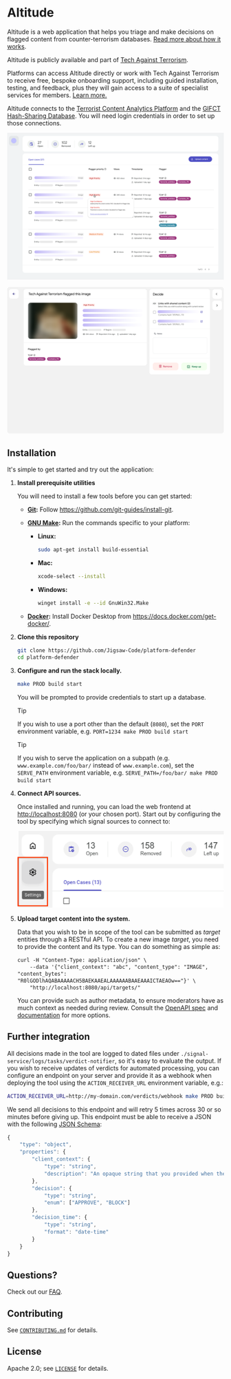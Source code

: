 # Altitude

Altitude is a web application that helps you triage and make decisions on
flagged content from counter-terrorism databases.
[Read more about how it works](docs/overview.md).

Altitude is publicly available and part of
[Tech Against Terrorism](https://techagainstterrorism.org/).

Platforms can access Altitude directly or work with Tech Against Terrorism to
receive free, bespoke onboarding support, including guided installation,
testing, and feedback, plus they will gain access to a suite of specialist
services for members. [Learn more.](https://techagainstterrorism.org/altitude-content-moderation-tool)

Altitude connects to the
[Terrorist Content Analytics Platform](https://www.terrorismanalytics.org/) and
the [GIFCT Hash-Sharing Database](https://gifct.org/hsdb/). You will need login
credentials in order to set up those connections.

![List view screenshot](docs/assets/screenshots/list-view.png "List view")

![Detail view screenshot](docs/assets/screenshots/detail-view.png "Detail view")

## Installation

It's simple to get started and try out the application:

1. **Install prerequisite utilities**

   You will need to install a few tools before you can get started:

   - **[Git](https://git-scm.com/):** Follow
     <https://github.com/git-guides/install-git>.

   - **[GNU Make](https://www.gnu.org/software/make/):** Run the commands
     specific to your platform:

     - **Linux:**

       ```sh
       sudo apt-get install build-essential
       ```

     - **Mac:**

       ```sh
       xcode-select --install
       ```

     - **Windows:**

       ```sh
       winget install -e --id GnuWin32.Make
       ```

   - **[Docker](https://docker.com/):** Install Docker Desktop from
     <https://docs.docker.com/get-docker/>.

1. **Clone this repository**

   ```sh
   git clone https://github.com/Jigsaw-Code/platform-defender
   cd platform-defender
   ```

1. **Configure and run the stack locally.**

   ```sh
   make PROD build start
   ```

   You will be prompted to provide credentials to start up a database.

   <!-- markdownlint-disable MD028 -->

   > [!TIP]
   > If you wish to use a port other than the default (`8080`), set the `PORT`
   > environment variable, e.g. `PORT=1234 make PROD build start`

   > [!TIP]
   > If you wish to serve the application on a subpath (e.g.
   > `www.example.com/foo/bar/` instead of `www.example.com`), set the
   > `SERVE_PATH` environment variable, e.g.
   > `SERVE_PATH=/foo/bar/ make PROD build start`

   <!-- markdownlint-enable MD028 -->

1. **Connect API sources.**

   Once installed and running, you can load the web frontend at
   <http://localhost:8080> (or your chosen port). Start out by configuring the
   tool by specifying which signal sources to connect to:

   ![Getting started screenshot](docs/assets/screenshots/getting-started.png)

1. **Upload target content into the system.**

   Data that you wish to be in scope of the tool can be submitted as _target_
   entities through a RESTful API. To create a new image _target_, you need to
   provide the content and its type. You can do something as simple as:

   ```shell
   curl -H "Content-Type: application/json" \
       --data '{"client_context": "abc", "content_type": "IMAGE", "content_bytes": "R0lGODlhAQABAAAAACH5BAEKAAEALAAAAAABAAEAAAICTAEAOw=="}' \
       "http://localhost:8080/api/targets/"
   ```

   You can provide such as author metadata, to ensure moderators have as much
   context as needed during review. Consult the [OpenAPI spec](./api.yml) and
   [documentation](https://redocly.github.io/redoc/?url=https://raw.githubusercontent.com/Jigsaw-Code/altitude/main/api.yml)
   for more options.

## Further integration

All decisions made in the tool are logged to dated files under
`./signal-service/logs/tasks/verdict-notifier`, so it's easy to evaluate the
output. If you wish to receive updates of verdicts for automated processing, you
can configure an endpoint on your server and provide it as a webhook when
deploying the tool using the `ACTION_RECEIVER_URL` environment variable, e.g.:

```sh
ACTION_RECEIVER_URL=http://my-domain.com/verdicts/webhook make PROD build start
```

We send all decisions to this endpoint and will retry 5 times across 30 or so
minutes before giving up. This endpoint must be able to receive a JSON with the
following [JSON Schema](https://json-schema.org/):

```js
{
    "type": "object",
    "properties": {
        "client_context": {
            "type": "string",
            "description": "An opaque string that you provided when the entity was initially created, or a URL."
        },
        "decision": {
            "type": "string",
            "enum": ["APPROVE", "BLOCK"]
        },
        "decision_time": {
            "type": "string",
            "format": "date-time"
        }
    }
}
```

## Questions?

Check out our [FAQ](docs/faq.md).

## Contributing

See [`CONTRIBUTING.md`](CONTRIBUTING.md) for details.

## License

Apache 2.0; see [`LICENSE`](LICENSE) for details.
